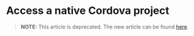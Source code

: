 <properties
   pageTitle="Access a native Cordova project | Cordova"
   description="description"
   services="na"
   documentationCenter=""
   author="jmatthiesen"
   tags=""/>
<tags
   ms.service="na"
   ms.devlang="javascript"
   ms.topic="article"
   ms.tgt_pltfrm="mobile-multiple"
   ms.workload="na"
   ms.date="09/10/2015"
   ms.author="jomatthi"/>

# Access a native Cordova project

> **NOTE:** This article is deprecated. The new article can be found [here](/articles/develop-apps/access-native-cordova-project.md).
